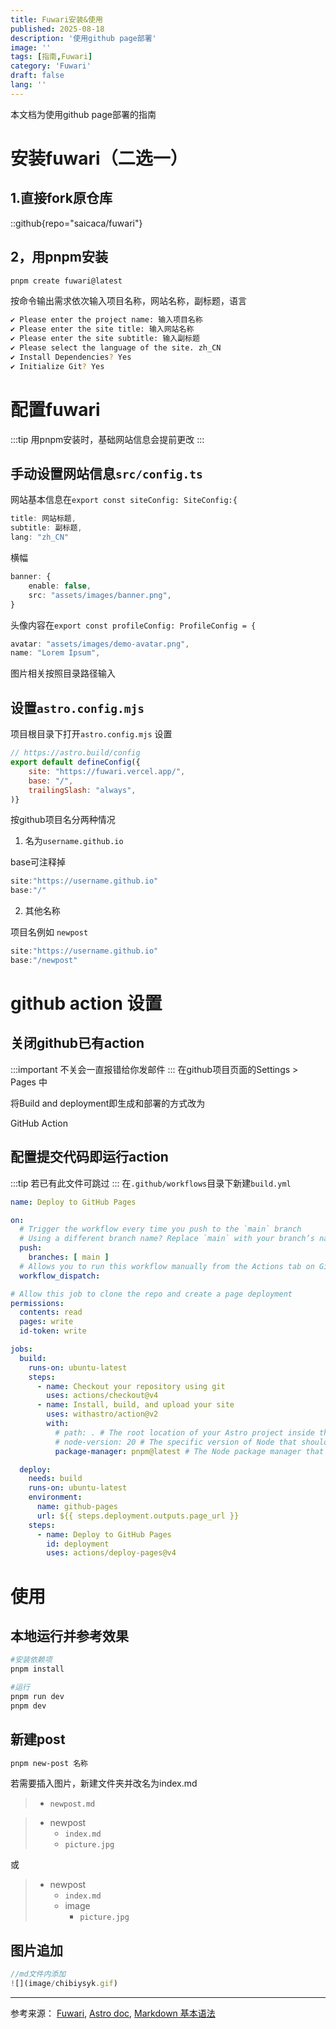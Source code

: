 ```yaml
---
title: Fuwari安装&使用
published: 2025-08-18
description: '使用github page部署'
image: ''
tags: [指南,Fuwari]
category: 'Fuwari'
draft: false 
lang: ''
---
```

本文档为使用github page部署的指南
# 安装fuwari（二选一）
## 1.直接fork原仓库
::github{repo="saicaca/fuwari"}

## 2，用pnpm安装
```bash
pnpm create fuwari@latest
```
按命令输出需求依次输入项目名称，网站名称，副标题，语言
```bash
✔ Please enter the project name: 输入项目名称
✔ Please enter the site title: 输入网站名称
✔ Please enter the site subtitle: 输入副标题
✔ Please select the language of the site. zh_CN
✔ Install Dependencies? Yes
✔ Initialize Git? Yes
```


# 配置fuwari
:::tip
用pnpm安装时，基础网站信息会提前更改
:::

## 手动设置网站信息``src/config.ts``

网站基本信息在``export const siteConfig: SiteConfig:{``
``` ts "网站标题" "副标题"
title: 网站标题,
subtitle: 副标题,
lang: "zh_CN"
```

横幅
```ts "banner.png"
banner: {
    enable: false,
    src: "assets/images/banner.png", 
}
```

头像内容在``export const profileConfig: ProfileConfig = {``
```ts "demo-avatar.png" "Lorem Ipsum"
avatar: "assets/images/demo-avatar.png",
name: "Lorem Ipsum",
```
图片相关按照目录路径输入


## 设置``astro.config.mjs``
项目根目录下打开``astro.config.mjs``
设置
```mjs "https://fuwari.vercel.app/" ""/""
// https://astro.build/config
export default defineConfig({
	site: "https://fuwari.vercel.app/",
	base: "/",
	trailingSlash: "always",
)}
```
按github项目名分两种情况
1. 名为``username.github.io``

base可注释掉
```mjs "base:"/""
site:"https://username.github.io"
base:"/"
```
2. 其他名称

项目名例如 ``newpost``
```mjs "base:"/newpost""
site:"https://username.github.io"
base:"/newpost"
```

# github action 设置
## 关闭github已有action
:::important
不关会一直报错给你发邮件
:::
在github项目页面的Settings > Pages 中

将Build and deployment即生成和部署的方式改为

GitHub Action
## 配置提交代码即运行action
:::tip
若已有此文件可跳过
:::
在``.github/workflows``目录下新建``build.yml``

```yml
name: Deploy to GitHub Pages

on:
  # Trigger the workflow every time you push to the `main` branch
  # Using a different branch name? Replace `main` with your branch’s name
  push:
    branches: [ main ]
  # Allows you to run this workflow manually from the Actions tab on GitHub.
  workflow_dispatch:

# Allow this job to clone the repo and create a page deployment
permissions:
  contents: read
  pages: write
  id-token: write

jobs:
  build:
    runs-on: ubuntu-latest
    steps:
      - name: Checkout your repository using git
        uses: actions/checkout@v4
      - name: Install, build, and upload your site
        uses: withastro/action@v2
        with:
          # path: . # The root location of your Astro project inside the repository. (optional)
          # node-version: 20 # The specific version of Node that should be used to build your site. Defaults to 20. (optional)
          package-manager: pnpm@latest # The Node package manager that should be used to install dependencies and build your site. Automatically detected based on your lockfile. (optional)

  deploy:
    needs: build
    runs-on: ubuntu-latest
    environment:
      name: github-pages
      url: ${{ steps.deployment.outputs.page_url }}
    steps:
      - name: Deploy to GitHub Pages
        id: deployment
        uses: actions/deploy-pages@v4
```

# 使用
## 本地运行并参考效果
```bash
#安装依赖项
pnpm install

#运行
pnpm run dev
pnpm dev

```


## 新建post

```bash 
pnpm new-post 名称
```

若需要插入图片，新建文件夹并改名为index.md

>* `newpost.md`

>- newpost
>   - `index.md`
>   - `picture.jpg`

或
>- newpost
>   - `index.md`
>   - image
>       - `picture.jpg`


## 图片追加
```ts
//md文件内添加
![](image/chibiysyk.gif)
```

---
参考来源：
[Fuwari](https://github.com/saicaca/fuwari),
[Astro doc](https://docs.astro.build/en/getting-started/),
[Markdown 基本语法](https://markdown.com.cn/basic-syntax/)
